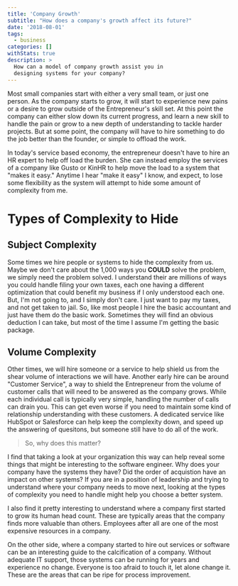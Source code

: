 ```yaml
---
title: 'Company Growth'
subtitle: "How does a company's growth affect its future?"
date: '2018-08-01'
tags:
  - business
categories: []
withStats: true
description: >
  How can a model of company growth assist you in
  designing systems for your company?
---
```


Most small companies start with either a very small team, or just one person. As the company starts to grow, it will start to experience new pains or a desire to grow outside of the Entrepreneur's skill set. At this point the company can either slow down its current progress, and learn a new skill to handle the pain or grow to a new depth of understanding to tackle harder projects. But at some point, the company will have to hire something to do the job better than the founder, or simple to offload the work.

In today's service based economy, the entrepreneur doesn't have to hire an HR expert to help off load the burden. She can instead employ the services of a company like Gusto or KinHR to help move the load to a system that "makes it easy." Anytime I hear "make it easy" I know, and expect, to lose some flexibility as the system will attempt to hide some amount of complexity from me.

# Types of Complexity to Hide

## Subject Complexity

Some times we hire people or systems to hide the complexity from us. Maybe we don't care about the 1,000 ways you **COULD** solve the problem, we simply need the problem solved. I understand their are millions of ways you could handle filing your own taxes, each one having a different optimization that could benefit my business if I only understood each one. But, I'm not going to, and I simply don't care. I just want to pay my taxes, and not get taken to jail. So, like most people I hire the basic accountant and just have them do the basic work. Sometimes they will find an obvious deduction I can take, but most of the time I assume I'm getting the basic package.

## Volume Complexity

Other times, we will hire someone or a service to help shield us from the shear volume of interactions we will have. Another early hire can be around "Customer Service", a way to shield the Entrepreneur from the volume of customer calls that will need to be answered as the company grows. While each individual call is typically very simple, handling the number of calls can drain you. This can get even worse if you need to maintain some kind of relationship understanding with these customers. A dedicated service like HubSpot or Salesforce can help keep the complexity down, and speed up the answering of quesitons, but someone still have to do all of the work.

> So, why does this matter?

I find that taking a look at your organization this way can help reveal some things that might be interesting to the software engineer. Why does your company have the systems they have? Did the order of acquistion have an impact on other systems? If you are in a position of leadership and trying to understand where your company needs to move next, looking at the types of complexity you need to handle might help you choose a better system.

I also find it pretty interesting to understand where a company first started to grow its human head count. These are typically areas that the company finds more valuable than others. Employees after all are one of the most expensive resources in a company.

On the other side, where a company started to hire out services or software can be an interesting guide to the calcification of a company. Without adequate IT support, those systems can be running for years and experience no change. Everyone is too afraid to touch it, let alone change it. These are the areas that can be ripe for process improvement.
